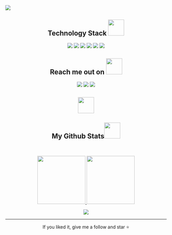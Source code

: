<!--  portfolio em breve  -->
<p align="center">
 
</p align="center">
 <img src="https://cdn.discordapp.com/attachments/1101598593879658549/1108794336356859975/CapaK.jpg" /> 


<h2 align="center">Technology Stack <img src="https://github.com/ritik307/ritik307/blob/main/images/laptop.gif" width="50"></h2>

<p align="center">
  <a href="https://github.com/KayqueSanto/KayqueSanto" target="_blank"><img src="https://img.shields.io/badge/Python-14354C?style=for-the-badge&logo=python&logoColor=white" target="_blank"></a> 
  <a href="https://github.com/KayqueSanto/KayqueSanto" target="_blank"><img src="https://img.shields.io/badge/HTML-239120?style=for-the-badge&logo=html5&logoColor=white" target="_blank"></a> 
<a href="https://github.com/KayqueSanto/KayqueSanto" target="_blank"><img src="https://img.shields.io/badge/CSS-239120?&style=for-the-badge&logo=css3&logoColor=white" target="_blank"></a> 
  <a href="https://s2.glbimg.com/oYGSzbAZwUf_o36mngmQ4m7FPHs=/0x0:695x391/984x0/smart/filters:strip_icc()/s.glbimg.com/po/tt2/f/original/2016/03/02/microsoft-office-online-365-diferencas-pago-gratuito-1.jpg" target="_blank"><img src="https://img.shields.io/badge/Microsoft_Office-D83B01?style=for-the-badge&logo=microsoft-office&logoColor=white" target="_blank"></a>
    <a href="https://aws.amazon.com/pt/?nc2=h_lg" target="_blank"><img src="https://img.shields.io/badge/Amazon_AWS-232F3E?style=for-the-badge&logo=amazon-aws&logoColor=white" target="_blank"></a>
 <a href="https://powerbi.microsoft.com/pt-br/" target="_blank"><img src="https://img.shields.io/badge/PowerBI-F2C811?style=for-the-badge&logo=Power%20BI&logoColor=white" target="_blank"></a>
 
</P>
 
 <h2 align="center">Reach me out on <img src="https://media0.giphy.com/media/jqNPzdTTxQfOgOqpO4/source.gif" width="50"></h2>
 
<p align="center">
  <a href = "mailto:kayque.a.s@hotmail.com"><img src="https://img.shields.io/badge/Microsoft_Outlook-0078D4?style=for-the-badge&logo=microsoft-outlook&logoColor=white" target="_blank"></a>
  <a href="https://linkedin.com/in/kayque-santos-9a8115189" target="_blank"><img src="https://img.shields.io/badge/-LinkedIn-%230077B5?style=for-the-badge&logo=linkedin&logoColor=white" target="_blank"></a> 
 <a href="https://github.com/KayqueSanto" target="_blank"><img src="https://img.shields.io/badge/GitHub-100000?style=for-the-badge&logo=github&logoColor=white" target="_blank"></a>
 </p>

<h2 align="center">
   <img src="https://media.giphy.com/media/xUA7aZeLE2e0P7Znz2/giphy.gif" width="50">
</h2>
<p align="center">
  <!--<img src="https://github.com/KayqueSanto/KayqueSanto/raw/output/github-contribution-grid-snake.svg" alt="snake"></center>-->
</p>

<h2 align="center">
  My Github Stats<img src="https://media.giphy.com/media/VgCDAzcKvsR6OM0uWg/giphy.gif" width="50">
</h2>
 
<br>

<p align = "center">
  <a href="https://github.com/KayqueSanto">
    <img height="150em" src="https://github-readme-stats.vercel.app/api?username=KayqueSanto&count_private=true&include_all_commits=true&show_icons=true&theme=dracula&border=false&show_owner=true"/>
    <img height="150em" src="https://github-readme-stats.vercel.app/api/top-langs/?username=KayqueSanto&theme=dracula&hide_border=false&&&layout=compact"/>
  </a>
</p>

<p align = "center">
 <img  src="https://github-readme-streak-stats.herokuapp.com/?user=KayqueSanto&&show_icons=true&locale=en&layout=compact&theme=vue-dracula&hine_height=0_border=false&show_ower=true" />
</p> 


<hr>
<p align="center">If you liked it, give me a follow and star ⭐</p>
